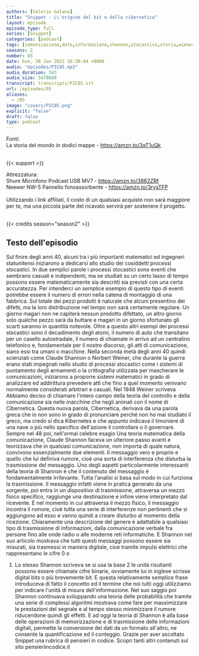```yaml
---
authors: [Valerio Galano]
title: "Snippet - L\'origine del bit e della cibernetica"
layout: episode
episode_type: full
series: [Snippet]
categories: [podcast]
tags: [comunicazione,dato,informazione,shannon,stocastico,storia,wiener]
seasons: 2
number: 85
date: Sun, 30 Jan 2022 16:30:04 +0000
audio: "episodes/PIC85.mp3"
audio_duration: 343
audio_size: 5478608
transcript: transcripts/PIC85.srt
url: /episodes/85
aliases: 
  - /85
image: "covers/PIC85.png"
explicit: "false"
draft: false
type: podcast
---
```

Fonti: <br />
La storia del mondo in dodici mappe - <a href="https://amzn.to/3qT1uQk" rel="noopener">https://amzn.to/3qT1uQk</a> <br />
<br />


{{< support >}}

Attrezzatura:<br />
Shure Microfono Podcast USB MV7 - <a href="https://amzn.to/3862ZRf" rel="noopener">https://amzn.to/3862ZRf</a> <br />
Neewer NW-5 Pannello fonoassorbente - <a href="https://amzn.to/3rysTFP" rel="noopener">https://amzn.to/3rysTFP</a> <br />
<br />
Utilizzando i link affiliati, il costo di un qualsiasi acquisto non sarà maggiore per te, ma una piccola parte del ricavato servirà per sostenere il progetto.<br />
<br />


{{< credits season="season2" >}}

<!-- more -->

## Testo dell'episodio

Sul finire degli anni 40, alcuni tra i più importanti matematici ed ingegneri statunitensi
iniziarono a dedicarsi allo studio dei cosiddetti processi stocastici. In due semplici parole
i processi stocastici sono eventi che sembrano casuali e indipendenti, ma se studiati su
un certo lasso di tempo possono essere matematicamente sia descritti sia previsti con una certa
accuratezza. Per intenderci un semplice esempio di questo tipo di eventi potrebbe essere il
numero di errori nella catena di montaggio di una fabbrica. Sul totale dei pezzi prodotti
è naturale che alcuni presentino dei difetti, ma la loro distribuzione nel tempo non sarà
certamente regolare. Un giorno magari non ne capiterà nessun prodotto difettato, un
altro giorno solo qualche pezzo sarà da buttare e magari in un giorno sfortunato gli scarti
saranno in quantità notevole. Oltre a questo altri esempi dei processi stocastici sono
il decadimento degli atomi, il numero di auto che transitano per un casello autostradale,
il numero di chiamate in arrivo ad un centralino telefonico e, fondamentale per il nostro discorso,
gli atti di comunicazione, siano essi tra umani o macchine. Nella seconda metà degli
anni 40 quindi scienziati come Claude Shannon o Norbert Weiner, che durante la guerra erano
stati impegnati nello studio di processi stocastici come i sistemi di puntamento degli armamenti o la
crittografia utilizzata per mascherare le comunicazioni, iniziarono a proporre sistemi
matematici in grado di analizzare ed addirittura prevedere atti che fino a quel momento venivano
normalmente considerati arbitrari e casuali. Nel 1948 Weiner scriveva
Abbiamo deciso di chiamare l'intero campo della teoria del controllo e della comunicazione sia
nelle macchine che negli animali con il nome di Cibernetica. Questa nuova parola,
Cibernetica, derivava da una parola greca che io non sono in grado di pronunciare perché non
ho mai studiato il greco, ma credo si dica Kibernetes e che appunto indicava il timoniere
di una nave o più nello specifico dell'azione il controllare o il governare. Sempre nel 48 poi,
nell'ormai celebre esagio Una teoria matematica della comunicazione, Claude Shannon faceva un
ulteriore passo avanti e teorizzava che in qualsiasi comunicazione, non importa di quale
natura, convivono essenzialmente due elementi. Il messaggio vero e proprio e quello che lui
definiva rumore, cioè una sorta di interferenza che disturba la trasmissione del messaggio.
Uno degli aspetti particolarmente interessanti della teoria di Shannon è che il contenuto del
messaggio è fondamentalmente irrilevante. Tutta l'analisi si basa sul modo in cui funziona la
trasmissione. Il messaggio infatti viene in pratica generato da una sorgente, poi entra in
un dispositivo di trasmissione, attraversa un mezzo fisico specifico, raggiunge una destinazione e
infine viene interpretato dal ricevente. E nel momento in cui attraversa il mezzo fisico,
il messaggio incontra il rumore, cioè tutta una serie di interferenze non pertinenti che
si aggiungono ad esso e vanno quindi a creare disturbo al momento della ricezione. Chiaramente
una descrizione del genere è adattabile a qualsiasi tipo di trasmissione di informazioni,
dalla comunicazione verbale fra persone fino alle onde radio o alle moderne reti informatiche. E
Shannon nel suo articolo mostrava che tutti questi messaggi possono essere sia misurati,
sia trasmessi in maniera digitale, cioè tramite impulsi elettrici che rappresentano le cifre 0 o
1. Lo stesso Shannon scriveva se si usa la base 2 le unità risultanti possono essere chiamate
cifre binarie, ovviamente lui in inglese scrisse digital bits o più brevemente bit. E questa
relativamente semplice frase introduceva di fatto il concetto ed il termine che noi tutti oggi
utilizziamo per indicare l'unità di misura dell'informazione. Nel suo saggio poi Shannon
continuava sviluppando una teoria delle probabilità che tramite una serie di complessi
algoritmi mostrava come fare per massimizzare le prestazioni del segnale e al tempo stesso
minimizzare il rumore riducendone quindi gli effetti. E ad oggi la teoria di Shannon è alla
base delle operazioni di memorizzazione e di trasmissione delle informazioni digitali,
permette la conversione dei dati da un formato all'altro, ne consente la quantificazione ed il
conteggio. Grazie per aver ascoltato Snippet una rubrica di pensieri in codice. Scopri
tanti altri contenuti sul sito pensieriincodice.it

